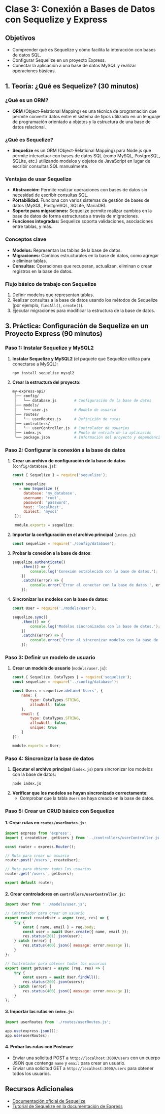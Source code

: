 # Clase 3: Conexión a Bases de Datos con Sequelize y Express

## Objetivos
- Comprender qué es Sequelize y cómo facilita la interacción con bases de datos SQL.
- Configurar Sequelize en un proyecto Express.
- Conectar la aplicación a una base de datos MySQL y realizar operaciones básicas.


## 1. Teoría: ¿Qué es Sequelize? (30 minutos)


### ¿Qué es un ORM?
- **ORM** (Object-Relational Mapping) es una técnica de programación que permite convertir datos entre el sistema de tipos utilizado en un lenguaje de programación orientado a objetos y la estructura de una base de datos relacional.


### ¿Qué es Sequelize?
- **Sequelize** es un ORM (Object-Relational Mapping) para Node.js que permite interactuar con bases de datos SQL (como MySQL, PostgreSQL, SQLite, etc.) utilizando modelos y objetos de JavaScript en lugar de escribir consultas SQL manualmente.

### Ventajas de usar Sequelize
- **Abstracción:** Permite realizar operaciones con bases de datos sin necesidad de escribir consultas SQL.
- **Portabilidad:** Funciona con varios sistemas de gestión de bases de datos (MySQL, PostgreSQL, SQLite, MariaDB).
- **Soporte para migraciones:** Sequelize permite realizar cambios en la base de datos de forma estructurada a través de migraciones.
- **Funciones integradas:** Sequelize soporta validaciones, asociaciones entre tablas, y más.

### Conceptos clave
- **Modelos:** Representan las tablas de la base de datos.
- **Migraciones:** Cambios estructurales en la base de datos, como agregar o eliminar tablas.
- **Consultas:** Operaciones que recuperan, actualizan, eliminan o crean registros en la base de datos.

### Flujo básico de trabajo con Sequelize
1. Definir modelos que representan tablas.
2. Realizar consultas a la base de datos usando los métodos de Sequelize (por ejemplo, `findAll()`, `create()`).
3. Ejecutar migraciones para modificar la estructura de la base de datos.

## 3. Práctica: Configuración de Sequelize en un Proyecto Express (90 minutos)

### Paso 1: Instalar Sequelize y MySQL2
1. **Instalar Sequelize y MySQL2** (el paquete que Sequelize utiliza para conectarse a MySQL):
   ```bash
   npm install sequelize mysql2
   ```
2. **Crear la estructura del proyecto**:
   ```bash
   my-express-api/
    ├── config/
    │   └── database.js        # Configuración de la base de datos
    ├── models/
    │   └── user.js            # Modelo de usuario
    ├── routes/
    │   └── userRoutes.js      # Definición de rutas
    ├── controllers/
    │   └── userController.js  # Controlador de usuarios
    ├── index.js               # Punto de entrada de la aplicación
    └── package.json           # Información del proyecto y dependencias
   ```

### Paso 2: Configurar la conexión a la base de datos
1. **Crear un archivo de configuración de la base de datos** (`config/database.js`):
   ```javascript
   const { Sequelize } = require('sequelize');

   const sequelize
      = new Sequelize ({ 
        database: 'my_database',
        username: 'root',
        password: 'password', 
        host: 'localhost',
        dialect: 'mysql'
    });

    module.exports = sequelize;
    ```

2. **Importar la configuración en el archivo principal** (`index.js`):

    ```javascript
    const sequelize = require('./config/database');
    ```
3. **Probar la conexión a la base de datos**:
    ```javascript
    sequelize.authenticate()
        .then(() => {
            console.log('Conexión establecida con la base de datos.');
        })
        .catch((error) => {
            console.error('Error al conectar con la base de datos:', error);
        });
    ```
4. **Sincronizar los modelos con la base de datos**:
    ```javascript
    const User = require('./models/user');

    sequelize.sync()
        .then(() => {
            console.log('Modelos sincronizados con la base de datos.');
        })
        .catch((error) => {
            console.error('Error al sincronizar modelos con la base de datos:', error);
        });
    ```

### Paso 3: Definir un modelo de usuario

1. **Crear un modelo de usuario** (`models/user.js`):
   ```javascript
   const { Sequelize, DataTypes } = require('sequelize');
   const sequelize = require('../config/database');

   const Users = sequelize.define('Users', {
       name: {
           type: DataTypes.STRING,
           allowNull: false
       },
       email: {
           type: DataTypes.STRING,
           allowNull: false,
           unique: true
       }
   });

   module.exports = User;
   ```
### Paso 4: Sincronizar la base de datos

1. **Ejecutar el archivo principal** (`index.js`) para sincronizar los modelos con la base de datos:
   ```bash
   node index.js
   ```
2. **Verificar que los modelos se hayan sincronizado correctamente**:
    - Comprobar que la tabla `Users` se haya creado en la base de datos.

### Paso 5: Crear un CRUD básico con Sequelize

#### 1. Crear rutas en `routes/userRoutes.js`:
```javascript
import express from 'express';
import { createUser, getUsers } from '../controllers/userController.js';

const router = express.Router();

// Ruta para crear un usuario
router.post('/users', createUser);

// Ruta para obtener todos los usuarios
router.get('/users', getUsers);

export default router;
```

#### 2. Crear controladores en `controllers/userController.js`:
```javascript
import User from '../models/user.js';

// Controlador para crear un usuario
export const createUser = async (req, res) => {
    try {
        const { name, email } = req.body;
        const user = await User.create({ name, email });
        res.status(201).json(user);
    } catch (error) {
        res.status(400).json({ message: error.message });
    }
};

// Controlador para obtener todos los usuarios
export const getUsers = async (req, res) => {
    try {
        const users = await User.findAll();
        res.status(200).json(users);
    } catch (error) {
        res.status(400).json({ message: error.message });
    }
};
```
#### 3. Importar las rutas en `index.js`:
```javascript
import userRoutes from './routes/userRoutes.js';

app.use(express.json());
app.use(userRoutes);
```
#### 4. Probar las rutas con Postman:
- Enviar una solicitud POST a `http://localhost:3000/users` con un cuerpo JSON que contenga `name` y `email` para crear un usuario.
- Enviar una solicitud GET a `http://localhost:3000/users` para obtener todos los usuarios.


## Recursos Adicionales
- [Documentación oficial de Sequelize](https://sequelize.org/master/)
- [Tutorial de Sequelize en la documentación de Express](https://expressjs.com/en/guide/database-integration.html#sequelize)


